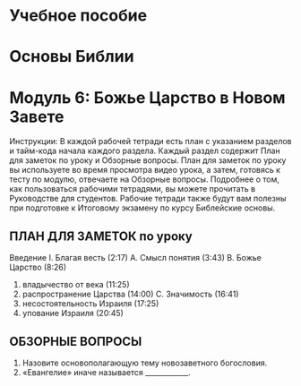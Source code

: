 # Учебное пособие
# Основы Библии
# Модуль 6: Божье Царство в Новом Завете


Инструкции: 
В каждой рабочей тетради есть план с указанием разделов и тайм-кода начала каждого раздела.   Каждый раздел содержит План для заметок по уроку и Обзорные вопросы. 
План для заметок по уроку вы используете во время просмотра видео урока, а затем, готовясь к тесту по модулю, отвечаете на Обзорные вопросы. 
Подробнее о том, как пользоваться рабочими тетрадями, вы можете прочитать в Руководстве для студентов. Рабочие тетради также будут вам полезны при подготовке к Итоговому экзамену по курсу Библейские основы.


## ПЛАН ДЛЯ ЗАМЕТОК по уроку 


Введение
I. Благая весть (2:17)
A.	Смысл понятия (3:43)
B.	Божье Царство (8:26)
1.	владычество от века (11:25)
2.	распространение Царства (14:00)
C.	Значимость (16:41)
1.	несостоятельность Израиля (17:25)
2.	упование Израиля (20:45)



## ОБЗОРНЫЕ ВОПРОСЫ 

1. Назовите основополагающую тему новозаветного богословия.
2. «Евангелие» иначе называется ____________. 
